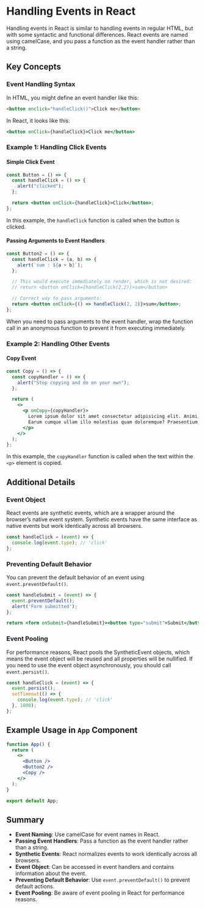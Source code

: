 # Handling Events in React

Handling events in React is similar to handling events in regular HTML, but with some syntactic and functional differences. React events are named using camelCase, and you pass a function as the event handler rather than a string.

## Key Concepts

### Event Handling Syntax

In HTML, you might define an event handler like this:
```html
<button onclick="handleClick()">Click me</button>
```

In React, it looks like this:
```jsx
<button onClick={handleClick}>Click me</button>
```

### Example 1: Handling Click Events

#### Simple Click Event

```jsx
const Button = () => {
  const handleClick = () => {
    alert("clicked");
  };

  return <button onClick={handleClick}>Click</button>;
};
```

In this example, the `handleClick` function is called when the button is clicked.

#### Passing Arguments to Event Handlers

```jsx
const Button2 = () => {
  const handleClick = (a, b) => {
    alert(`sum : ${a + b}`);
  };

  // This would execute immediately on render, which is not desired:
  // return <button onClick={handleClick(2,2)}>sum</button>

  // Correct way to pass arguments:
  return <button onClick={() => handleClick(2, 2)}>sum</button>;
};
```

When you need to pass arguments to the event handler, wrap the function call in an anonymous function to prevent it from executing immediately.

### Example 2: Handling Other Events

#### Copy Event

```jsx
const Copy = () => {
  const copyHandler = () => {
    alert("Stop copying and do on your own");
  };

  return (
    <>
      <p onCopy={copyHandler}>
        Lorem ipsum dolor sit amet consectetur adipisicing elit. Animi, ex illo?
        Earum cumque ullam illo molestias quam doloremque? Praesentium, error?
      </p>
    </>
  );
};
```

In this example, the `copyHandler` function is called when the text within the `<p>` element is copied.

## Additional Details

### Event Object

React events are synthetic events, which are a wrapper around the browser’s native event system. Synthetic events have the same interface as native events but work identically across all browsers.

```jsx
const handleClick = (event) => {
  console.log(event.type); // 'click'
};
```

### Preventing Default Behavior

You can prevent the default behavior of an event using `event.preventDefault()`.

```jsx
const handleSubmit = (event) => {
  event.preventDefault();
  alert('Form submitted');
};

return <form onSubmit={handleSubmit}><button type="submit">Submit</button></form>;
```

### Event Pooling

For performance reasons, React pools the SyntheticEvent objects, which means the event object will be reused and all properties will be nullified. If you need to use the event object asynchronously, you should call `event.persist()`.

```jsx
const handleClick = (event) => {
  event.persist();
  setTimeout(() => {
    console.log(event.type); // 'click'
  }, 1000);
};
```

## Example Usage in `App` Component

```jsx
function App() {
  return (
    <>
      <Button />
      <Button2 />
      <Copy />
    </>
  );
}

export default App;
```

## Summary

- **Event Naming**: Use camelCase for event names in React.
- **Passing Event Handlers**: Pass a function as the event handler rather than a string.
- **Synthetic Events**: React normalizes events to work identically across all browsers.
- **Event Object**: Can be accessed in event handlers and contains information about the event.
- **Preventing Default Behavior**: Use `event.preventDefault()` to prevent default actions.
- **Event Pooling**: Be aware of event pooling in React for performance reasons.